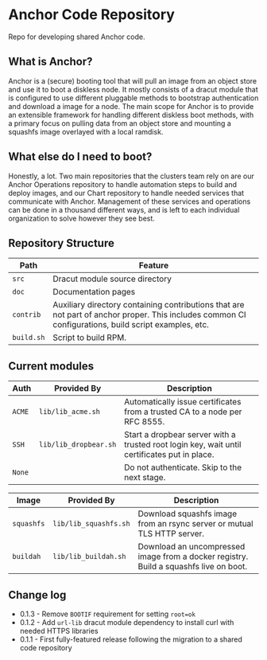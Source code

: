 # Anchor Code Repository

Repo for developing shared Anchor code.

## What is Anchor?

Anchor is a (secure) booting tool that will pull an image from an object store
and use it to boot a diskless node. It mostly consists of a dracut module that
is configured to use different pluggable methods to bootstrap authentication
and download a image for a node. The main scope for Anchor is to provide an
extensible framework for handling different diskless boot methods, with a
primary focus on pulling data from an object store and mounting a squashfs
image overlayed with a local ramdisk.

## What else do I need to boot?

Honestly, a lot. Two main repositories that the clusters team rely on are our
Anchor Operations repository to handle automation steps to build and deploy
images, and our Chart repository to handle needed services that communicate
with Anchor. Management of these services and operations can be done in a
thousand different ways, and is left to each individual organization to solve
however they see best.

## Repository Structure

| Path       | Feature                                                         |
| --- | --- |
| `src`      | Dracut module source directory                                  |
| `doc`      | Documentation pages                                             |
| `contrib`  | Auxiliary directory containing contributions that are not part of anchor proper. This includes common CI configurations, build script examples, etc. |
| `build.sh` | Script to build RPM.                                            |

## Current modules

| Auth | Provided By | Description |
| --- | --- | --- |
| `ACME` | `lib/lib_acme.sh` | Automatically issue certificates from a trusted CA to a node per RFC 8555. |
| `SSH` | `lib/lib_dropbear.sh` | Start a dropbear server with a trusted root login key, wait until certificates put in place. |
| `None` | | Do not authenticate. Skip to the next stage. |

| Image | Provided By | Description |
| --- | --- | --- |
| `squashfs` | `lib/lib_squashfs.sh` | Download squashfs image from an rsync server or mutual TLS HTTP server. |
| `buildah` | `lib/lib_buildah.sh` | Download an uncompressed image from a docker registry. Build a squashfs live on boot. |

## Change log

* 0.1.3 - Remove `BOOTIF` requirement for setting `root=ok`
* 0.1.2 - Add `url-lib` dracut module dependency to install curl with needed
  HTTPS libraries
* 0.1.1 - First fully-featured release following the migration to a shared code
  repository
